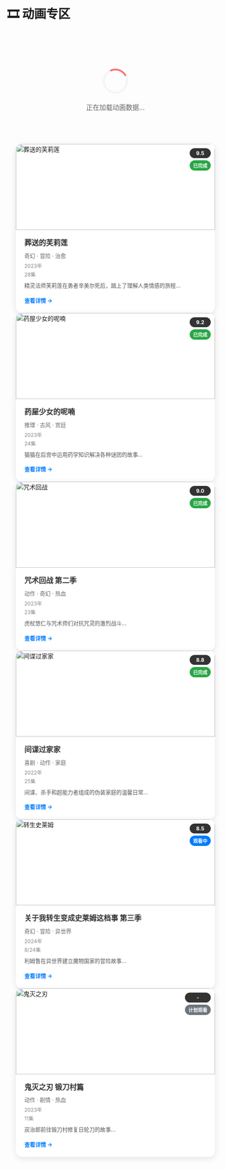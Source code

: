 # 🎞️ 动画专区

<div class="animation-zone">
  <!-- 加载状态 -->
  <div id="loadingState" class="loading-state">
    <div class="loading-spinner"></div>
    <p>正在加载动画数据...</p>
  </div>

  <!-- 错误状态 -->
  <div id="errorState" class="error-state" style="display: none;">
    <p>❌ 加载失败，请检查网络连接或稍后重试</p>
    <button onclick="loadAnimes()" class="retry-button">重新加载</button>
  </div>

  <!-- 筛选器 -->
  <div class="filters" id="filtersContainer" style="display: none;">
    <div class="filter-group">
      <label>类型筛选：</label>
      <select id="genreFilter">
        <option value="">全部类型</option>
        <option value="奇幻">奇幻</option>
        <option value="冒险">冒险</option>
        <option value="剧情">剧情</option>
        <option value="喜剧">喜剧</option>
        <option value="动作">动作</option>
        <option value="治愈">治愈</option>
        <option value="科幻">科幻</option>
        <option value="恋爱">恋爱</option>
        <option value="悬疑">悬疑</option>
      </select>
    </div>
    
    <div class="filter-group">
      <label>状态筛选：</label>
      <select id="statusFilter">
        <option value="">全部状态</option>
        <option value="正在观看">正在观看</option>
        <option value="已完成">已完成</option>
        <option value="计划观看">计划观看</option>
        <option value="暂停观看">暂停观看</option>
      </select>
    </div>
    
    <div class="filter-group">
      <label>评分筛选：</label>
      <select id="ratingFilter">
        <option value="">全部评分</option>
        <option value="9">9分以上</option>
        <option value="8">8分以上</option>
        <option value="7">7分以上</option>
      </select>
    </div>
    
    <div class="filter-group">
      <label>搜索：</label>
      <input type="text" id="searchInput" placeholder="输入动画名称...">
    </div>
  </div>

  <!-- 动画卡片容器 -->
  <div class="anime-grid" id="animeGrid" style="display: none;">
    <!-- 动画卡片将通过JavaScript从Firebase动态生成 -->
  </div>

  <!-- 空状态 -->
  <div id="emptyState" class="empty-state" style="display: none;">
    <p>📺 暂无符合条件的动画</p>
  </div>
  
  <!-- 动画卡片 1 -->
  <div class="anime-card" data-genre="fantasy,adventure" data-status="completed" data-rating="9.5">
    <div class="anime-poster">
      <img src="https://via.placeholder.com/200x280/FF6B6B/FFFFFF?text=葬送的芙莉莲" alt="葬送的芙莉莲">
      <div class="anime-overlay">
        <div class="anime-rating">9.5</div>
        <div class="anime-status completed">已完成</div>
      </div>
    </div>
    <div class="anime-info">
      <h3 class="anime-title">葬送的芙莉莲</h3>
      <p class="anime-genres">奇幻 · 冒险 · 治愈</p>
      <p class="anime-year">2023年</p>
      <p class="anime-episodes">28集</p>
      <div class="anime-description">
        精灵法师芙莉莲在勇者辛美尔死后，踏上了理解人类情感的旅程...
      </div>
      <a href="/Anime/animation/frieren.html" class="anime-link">查看详情 →</a>
    </div>
  </div>

  <!-- 动画卡片 2 -->
  <div class="anime-card" data-genre="mystery,drama" data-status="completed" data-rating="9.2">
    <div class="anime-poster">
      <img src="https://via.placeholder.com/200x280/4ECDC4/FFFFFF?text=药屋少女的呢喃" alt="药屋少女的呢喃">
      <div class="anime-overlay">
        <div class="anime-rating">9.2</div>
        <div class="anime-status completed">已完成</div>
      </div>
    </div>
    <div class="anime-info">
      <h3 class="anime-title">药屋少女的呢喃</h3>
      <p class="anime-genres">推理 · 古风 · 宫廷</p>
      <p class="anime-year">2023年</p>
      <p class="anime-episodes">24集</p>
      <div class="anime-description">
        猫猫在后宫中运用药学知识解决各种谜团的故事...
      </div>
      <a href="/Anime/animation/kusuriya.html" class="anime-link">查看详情 →</a>
    </div>
  </div>

  <!-- 动画卡片 3 -->
  <div class="anime-card" data-genre="action,fantasy" data-status="completed" data-rating="9.0">
    <div class="anime-poster">
      <img src="https://via.placeholder.com/200x280/45B7D1/FFFFFF?text=咒术回战" alt="咒术回战">
      <div class="anime-overlay">
        <div class="anime-rating">9.0</div>
        <div class="anime-status completed">已完成</div>
      </div>
    </div>
    <div class="anime-info">
      <h3 class="anime-title">咒术回战 第二季</h3>
      <p class="anime-genres">动作 · 奇幻 · 热血</p>
      <p class="anime-year">2023年</p>
      <p class="anime-episodes">23集</p>
      <div class="anime-description">
        虎杖悠仁与咒术师们对抗咒灵的激烈战斗...
      </div>
      <a href="/Anime/animation/jujutsu-kaisen.html" class="anime-link">查看详情 →</a>
    </div>
  </div>

  <!-- 动画卡片 4 -->
  <div class="anime-card" data-genre="comedy,action" data-status="completed" data-rating="8.8">
    <div class="anime-poster">
      <img src="https://via.placeholder.com/200x280/96CEB4/FFFFFF?text=间谍过家家" alt="间谍过家家">
      <div class="anime-overlay">
        <div class="anime-rating">8.8</div>
        <div class="anime-status completed">已完成</div>
      </div>
    </div>
    <div class="anime-info">
      <h3 class="anime-title">间谍过家家</h3>
      <p class="anime-genres">喜剧 · 动作 · 家庭</p>
      <p class="anime-year">2022年</p>
      <p class="anime-episodes">25集</p>
      <div class="anime-description">
        间谍、杀手和超能力者组成的伪装家庭的温馨日常...
      </div>
      <a href="/Anime/animation/spy-family.html" class="anime-link">查看详情 →</a>
    </div>
  </div>

  <!-- 动画卡片 5 -->
  <div class="anime-card" data-genre="fantasy,adventure" data-status="watching" data-rating="8.5">
    <div class="anime-poster">
      <img src="https://via.placeholder.com/200x280/FFEAA7/333333?text=转生史莱姆" alt="转生史莱姆">
      <div class="anime-overlay">
        <div class="anime-rating">8.5</div>
        <div class="anime-status watching">观看中</div>
      </div>
    </div>
    <div class="anime-info">
      <h3 class="anime-title">关于我转生变成史莱姆这档事 第三季</h3>
      <p class="anime-genres">奇幻 · 冒险 · 异世界</p>
      <p class="anime-year">2024年</p>
      <p class="anime-episodes">8/24集</p>
      <div class="anime-description">
        利姆鲁在异世界建立魔物国家的冒险故事...
      </div>
      <a href="/Anime/animation/slime.html" class="anime-link">查看详情 →</a>
    </div>
  </div>

  <!-- 动画卡片 6 -->
  <div class="anime-card" data-genre="action,drama" data-status="planned" data-rating="0">
    <div class="anime-poster">
      <img src="https://via.placeholder.com/200x280/DDA0DD/FFFFFF?text=鬼灭之刃" alt="鬼灭之刃">
      <div class="anime-overlay">
        <div class="anime-rating">-</div>
        <div class="anime-status planned">计划观看</div>
      </div>
    </div>
    <div class="anime-info">
      <h3 class="anime-title">鬼灭之刃 锻刀村篇</h3>
      <p class="anime-genres">动作 · 剧情 · 热血</p>
      <p class="anime-year">2023年</p>
      <p class="anime-episodes">11集</p>
      <div class="anime-description">
        炭治郎前往锻刀村修复日轮刀的故事...
      </div>
      <a href="/Anime/animation/demon-slayer.html" class="anime-link">查看详情 →</a>
    </div>
  </div>

</div>

<style>
.animation-zone {
  max-width: 1200px;
  margin: 0 auto;
  padding: 20px;
}

/* 加载状态样式 */
.loading-state {
  text-align: center;
  padding: 60px 20px;
}

.loading-spinner {
  width: 50px;
  height: 50px;
  border: 4px solid #f3f3f3;
  border-top: 4px solid #FF6B6B;
  border-radius: 50%;
  animation: spin 1s linear infinite;
  margin: 0 auto 20px;
}

@keyframes spin {
  0% { transform: rotate(0deg); }
  100% { transform: rotate(360deg); }
}

.loading-state p {
  color: #666;
  font-size: 1.1em;
}

/* 错误状态样式 */
.error-state {
  text-align: center;
  padding: 60px 20px;
  color: #e74c3c;
}

.retry-button {
  background: #FF6B6B;
  color: white;
  border: none;
  padding: 10px 20px;
  border-radius: 5px;
  cursor: pointer;
  font-size: 1em;
  margin-top: 15px;
  transition: background 0.3s ease;
}

.retry-button:hover {
  background: #ff5252;
}

/* 空状态样式 */
.empty-state {
  text-align: center;
  padding: 60px 20px;
  color: #666;
  font-size: 1.2em;
}

/* 筛选器样式 */
.filters {
  display: flex;
  flex-wrap: wrap;
  gap: 20px;
  margin-bottom: 30px;
  padding: 20px;
  background: white;
  border-radius: 10px;
  box-shadow: 0 2px 10px rgba(0,0,0,0.1);
}

.filter-group {
  display: flex;
  flex-direction: column;
  gap: 5px;
}

.filter-group label {
  font-weight: bold;
  color: #333;
  font-size: 0.9em;
}

.filter-group select,
.filter-group input {
  padding: 8px 12px;
  border: 2px solid #e0e0e0;
  border-radius: 5px;
  font-size: 0.9em;
  min-width: 150px;
  transition: border-color 0.3s ease;
}

.filter-group select:focus,
.filter-group input:focus {
  outline: none;
  border-color: #FF6B6B;
}

/* 动画网格样式 */
.anime-grid {
  display: grid;
  grid-template-columns: repeat(auto-fill, minmax(280px, 1fr));
  gap: 25px;
  margin-top: 20px;
}

/* 动画卡片样式 */
.anime-card {
  background: white;
  border-radius: 15px;
  overflow: hidden;
  box-shadow: 0 4px 15px rgba(0,0,0,0.1);
  transition: all 0.3s ease;
  cursor: pointer;
  position: relative;
}

.anime-card:hover {
  transform: translateY(-8px);
  box-shadow: 0 8px 25px rgba(0,0,0,0.15);
}

.anime-poster {
  position: relative;
  height: 200px;
  overflow: hidden;
}

.anime-poster img {
  width: 100%;
  height: 100%;
  object-fit: cover;
  transition: transform 0.3s ease;
}

.anime-card:hover .anime-poster img {
  transform: scale(1.05);
}

.anime-cover {
  position: relative;
  width: 100%;
  height: 350px;
  overflow: hidden;
}

.anime-cover img {
  width: 100%;
  height: 100%;
  object-fit: cover;
  transition: transform 0.3s ease;
}

.anime-card:hover .anime-cover img {
  transform: scale(1.05);
}

.anime-overlay {
  position: absolute;
  top: 10px;
  right: 10px;
  display: flex;
  flex-direction: column;
  gap: 5px;
}

.anime-rating {
  background: rgba(0,0,0,0.8);
  color: white;
  padding: 4px 8px;
  border-radius: 15px;
  font-size: 12px;
  font-weight: bold;
  text-align: center;
}

.anime-status {
  padding: 4px 8px;
  border-radius: 15px;
  font-size: 11px;
  font-weight: bold;
  text-align: center;
  color: white;
}

.anime-status.completed { background: #28a745; }
.anime-status.watching { background: #007bff; }
.anime-status.planned { background: #6c757d; }
.anime-status.dropped { background: #dc3545; }
.anime-status.paused { background: #9E9E9E; }
.anime-status.unknown { background: #607D8B; }

.anime-info {
  padding: 20px;
}

.anime-title {
  font-size: 1.2em;
  font-weight: bold;
  margin: 0 0 8px 0;
  color: #333;
  line-height: 1.3;
}

.anime-subtitle {
  font-size: 0.9em;
  color: #666;
  margin: 0 0 10px 0;
  line-height: 1.2;
}

.anime-meta {
  display: flex;
  justify-content: space-between;
  margin-bottom: 10px;
  font-size: 0.85em;
  color: #888;
}

.anime-genres {
  color: #666;
  font-size: 0.9em;
  margin: 0 0 5px 0;
}

.anime-year, .anime-episodes {
  color: #888;
  font-size: 0.85em;
  margin: 0 0 3px 0;
}

.anime-description {
  color: #555;
  font-size: 0.9em;
  line-height: 1.4;
  margin: 10px 0 15px 0;
  display: -webkit-box;
  -webkit-line-clamp: 3;
  -webkit-box-orient: vertical;
  overflow: hidden;
}

.anime-link {
  color: #007bff;
  text-decoration: none;
  font-weight: bold;
  font-size: 0.9em;
  transition: color 0.3s ease;
}

.anime-link:hover {
  color: #0056b3;
}

.anime-progress {
  display: flex;
  align-items: center;
  gap: 10px;
}

.progress-bar {
  flex: 1;
  height: 6px;
  background: #f0f0f0;
  border-radius: 3px;
  overflow: hidden;
}

.progress-fill {
  height: 100%;
  background: linear-gradient(90deg, #FF6B6B, #4ECDC4);
  border-radius: 3px;
  transition: width 0.3s ease;
}

.progress-text {
  font-size: 0.8em;
  color: #666;
  font-weight: bold;
  min-width: 50px;
}

/* 响应式设计 */
@media (max-width: 768px) {
  .animation-zone {
    padding: 15px;
  }
  
  .filters {
    flex-direction: column;
    gap: 15px;
  }
  
  .filter-group select,
  .filter-group input {
    min-width: 100%;
  }
  
  .anime-grid {
    grid-template-columns: repeat(auto-fill, minmax(250px, 1fr));
    gap: 20px;
  }
  
  .anime-cover {
    height: 300px;
  }
}

@media (max-width: 480px) {
  .anime-grid {
    grid-template-columns: 1fr;
  }
  
  .anime-cover {
    height: 280px;
  }
}
</style>

<script type="module">
// 静态数据，用于构建时的兼容性
const staticAnimeData = [
  {
    id: 'frieren',
    title: '葬送的芙莉莲',
    titleEn: 'Sousou no Frieren',
    year: 2023,
    episodes: 28,
    currentEpisode: 28,
    rating: 9.8,
    watchStatus: '已完成',
    genres: ['奇幻', '冒险', '治愈'],
    coverImage: 'https://via.placeholder.com/200x280/FF6B6B/FFFFFF?text=芙莉莲',
    summary: '精灵魔法使芙莉莲在勇者死后开始理解人类的旅程。'
  },
  {
    id: 'kusuriya',
    title: '药屋少女的呢喃',
    titleEn: 'Kusuriya no Hitorigoto',
    year: 2023,
    episodes: 24,
    currentEpisode: 24,
    rating: 9.2,
    watchStatus: '已完成',
    genres: ['推理', '古风', '宫廷'],
    coverImage: 'https://via.placeholder.com/200x280/4ECDC4/FFFFFF?text=药屋少女',
    summary: '在后宫中工作的药师少女猫猫解决各种谜团的故事。'
  }
];

// 全局变量
let allAnimes = staticAnimeData;
let filteredAnimes = staticAnimeData;

// 页面加载完成后初始化
if (typeof document !== 'undefined') {
  document.addEventListener('DOMContentLoaded', function() {
    loadAnimes();
    setupEventListeners();
  });
}

/**
 * 加载动画数据
 */
function loadAnimes() {
  try {
    showLoadingState();
    
    // 使用静态数据
    filteredAnimes = [...allAnimes];
    
    if (allAnimes.length === 0) {
      showEmptyState();
    } else {
      showContent();
      renderAnimes(filteredAnimes);
    }
  } catch (error) {
    console.error('加载动画数据失败:', error);
    showErrorState();
  }
}

/**
 * 显示加载状态
 */
function showLoadingState() {
  document.getElementById('loadingState').style.display = 'block';
  document.getElementById('errorState').style.display = 'none';
  document.getElementById('filtersContainer').style.display = 'none';
  document.getElementById('animeGrid').style.display = 'none';
  document.getElementById('emptyState').style.display = 'none';
}

/**
 * 显示错误状态
 */
function showErrorState() {
  document.getElementById('loadingState').style.display = 'none';
  document.getElementById('errorState').style.display = 'block';
  document.getElementById('filtersContainer').style.display = 'none';
  document.getElementById('animeGrid').style.display = 'none';
  document.getElementById('emptyState').style.display = 'none';
}

/**
 * 显示内容
 */
function showContent() {
  document.getElementById('loadingState').style.display = 'none';
  document.getElementById('errorState').style.display = 'none';
  document.getElementById('filtersContainer').style.display = 'block';
  document.getElementById('animeGrid').style.display = 'block';
  document.getElementById('emptyState').style.display = 'none';
}

/**
 * 显示空状态
 */
function showEmptyState() {
  document.getElementById('loadingState').style.display = 'none';
  document.getElementById('errorState').style.display = 'none';
  document.getElementById('filtersContainer').style.display = 'block';
  document.getElementById('animeGrid').style.display = 'none';
  document.getElementById('emptyState').style.display = 'block';
}

/**
 * 渲染动画卡片
 */
function renderAnimes(animes) {
  const grid = document.getElementById('animeGrid');
  
  if (animes.length === 0) {
    showEmptyState();
    return;
  }
  
  grid.innerHTML = animes.map(anime => createAnimeCard(anime)).join('');
  showContent();
}

/**
 * 创建动画卡片HTML
 */
function createAnimeCard(anime) {
  const statusClass = getStatusClass(anime.watchStatus || anime.status);
  const genres = anime.genres ? anime.genres.slice(0, 3).join(' · ') : '';
  
  return `
    <div class="anime-card" onclick="goToDetail('${anime.id}')">
      <div class="anime-cover">
        <img src="${anime.cover || 'https://via.placeholder.com/300x400/FF6B6B/FFFFFF?text=' + encodeURIComponent(anime.title)}" 
             alt="${anime.title}" 
             onerror="this.src='https://via.placeholder.com/300x400/FF6B6B/FFFFFF?text=' + encodeURIComponent('${anime.title}')">
        <div class="anime-overlay">
          <div class="anime-rating">⭐ ${anime.rating || 'N/A'}</div>
          <div class="anime-status ${statusClass}">${anime.watchStatus || anime.status || '未知'}</div>
        </div>
      </div>
      <div class="anime-info">
        <h3 class="anime-title">${anime.title}</h3>
        <p class="anime-subtitle">${anime.titleEn || anime.titleJp || ''}</p>
        <div class="anime-meta">
          <span class="anime-year">${anime.year || ''}</span>
          <span class="anime-episodes">${anime.episodes ? anime.episodes + '集' : ''}</span>
        </div>
        <div class="anime-genres">${genres}</div>
        <div class="anime-progress">
          ${anime.currentEpisode && anime.episodes ? 
            `<div class="progress-bar">
              <div class="progress-fill" style="width: ${(anime.currentEpisode / anime.episodes * 100)}%"></div>
            </div>
            <span class="progress-text">${anime.currentEpisode}/${anime.episodes}</span>` : 
            ''}
        </div>
      </div>
    </div>
  `;
}

/**
 * 获取状态样式类
 */
function getStatusClass(status) {
  const statusMap = {
    '正在观看': 'watching',
    '已完成': 'completed',
    '计划观看': 'planned',
    '暂停观看': 'paused',
    '已弃番': 'dropped'
  };
  return statusMap[status] || 'unknown';
}

/**
 * 跳转到详情页
 */
function goToDetail(animeId) {
  if (typeof window !== 'undefined') {
    window.location.href = `/Anime/animation/${animeId}.html`;
  }
}

/**
 * 设置事件监听器
 */
function setupEventListeners() {
  // 筛选器事件
  document.getElementById('genreFilter').addEventListener('change', applyFilters);
  document.getElementById('statusFilter').addEventListener('change', applyFilters);
  document.getElementById('ratingFilter').addEventListener('change', applyFilters);
  
  // 搜索事件
  const searchInput = document.getElementById('searchInput');
  searchInput.addEventListener('input', debounce(handleSearch, 300));
}

/**
 * 应用筛选器
 */
function applyFilters() {
  const genreFilter = document.getElementById('genreFilter').value;
  const statusFilter = document.getElementById('statusFilter').value;
  const ratingFilter = document.getElementById('ratingFilter').value;
  
  filteredAnimes = allAnimes.filter(anime => {
    // 类型筛选
    if (genreFilter && (!anime.genres || !anime.genres.includes(genreFilter))) {
      return false;
    }
    
    // 状态筛选
    if (statusFilter && anime.watchStatus !== statusFilter && anime.status !== statusFilter) {
      return false;
    }
    
    // 评分筛选
    if (ratingFilter && (!anime.rating || anime.rating < parseFloat(ratingFilter))) {
      return false;
    }
    
    return true;
  });
  
  renderAnimes(filteredAnimes);
}

/**
 * 处理搜索
 */
async function handleSearch() {
  const keyword = document.getElementById('searchInput').value.trim();
  
  if (keyword === '') {
    filteredAnimes = [...allAnimes];
    applyFilters();
    return;
  }
  
  try {
    // 使用Firebase搜索功能
    const searchResults = await animeService.searchAnimes(keyword);
    filteredAnimes = searchResults;
    renderAnimes(filteredAnimes);
  } catch (error) {
    console.error('搜索失败:', error);
    // 降级到本地搜索
    filteredAnimes = allAnimes.filter(anime => 
      anime.title.toLowerCase().includes(keyword.toLowerCase()) ||
      (anime.titleEn && anime.titleEn.toLowerCase().includes(keyword.toLowerCase()))
    );
    renderAnimes(filteredAnimes);
  }
}

/**
 * 防抖函数
 */
function debounce(func, wait) {
  let timeout;
  return function executedFunction(...args) {
    const later = () => {
      clearTimeout(timeout);
      func(...args);
    };
    clearTimeout(timeout);
    timeout = setTimeout(later, wait);
  };
}

// 将loadAnimes函数暴露到全局作用域，供重新加载按钮使用
if (typeof window !== 'undefined') {
  window.loadAnimes = loadAnimes;
}
</script>